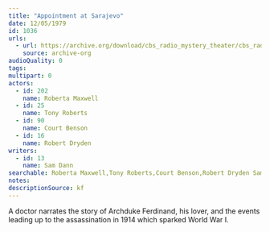 ```yaml
---
title: "Appointment at Sarajevo"
date: 12/05/1979
id: 1036
urls: 
  - url: https://archive.org/download/cbs_radio_mystery_theater/cbs_radio_mystery_theater-1001-1050.zip/cbs_radio_mystery_theater-1001-1050%2Fcbsrmt_1036_appointment_at_sarajevo.mp3
    source: archive-org
audioQuality: 0
tags: 
multipart: 0
actors:  
  - id: 202
    name: Roberta Maxwell  
  - id: 25
    name: Tony Roberts  
  - id: 90
    name: Court Benson  
  - id: 16
    name: Robert Dryden
writers:  
  - id: 13
    name: Sam Dann
searchable: Roberta Maxwell,Tony Roberts,Court Benson,Robert Dryden Sam Dann
notes: 
descriptionSource: kf
---
```

A doctor narrates the story of Archduke Ferdinand, his lover, and the events leading up to the assassination in 1914 which sparked World War I.